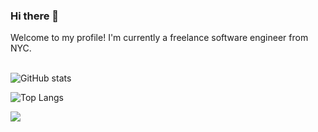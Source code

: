 ### Hi there 👋

Welcome to my profile! I'm currently a freelance software engineer from NYC.<br><br>


![GitHub stats](https://github-readme-stats.vercel.app/api?username=zDestinate&show_icons=true&bg_color=ffffff&title_color=4a80ff&text_color=121212&icon_color=5058cc&hide_border=true&hide_title=true)

![Top Langs](https://github-readme-stats.vercel.app/api/top-langs/?username=zDestinate&title_color=4a80ff&text_color=121212&icon_color=5058cc&bg_color=ffffff&hide_border=true&layout=compact&langs_count=8)

![](https://komarev.com/ghpvc/?username=zDestinate&color=blue&style=flat-square)


<!--
**zDestinate/zDestinate** is a ✨ _special_ ✨ repository because its `README.md` (this file) appears on your GitHub profile.

Here are some ideas to get you started:

- 🔭 I’m currently working on ...
- 🌱 I’m currently learning ...
- 👯 I’m looking to collaborate on ...
- 🤔 I’m looking for help with ...
- 💬 Ask me about ...
- 📫 How to reach me: ...
- 😄 Pronouns: ...
- ⚡ Fun fact: ...
-->
